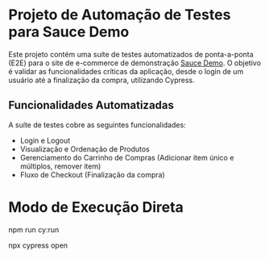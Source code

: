 # Projeto de Automação de Testes para Sauce Demo

Este projeto contém uma suíte de testes automatizados de ponta-a-ponta (E2E) para o site de e-commerce de demonstração [Sauce Demo](https://www.saucedemo.com/v1/). O objetivo é validar as funcionalidades críticas da aplicação, desde o login de um usuário até a finalização da compra, utilizando Cypress.

## Funcionalidades Automatizadas
A suíte de testes cobre as seguintes funcionalidades:
* Login e Logout
* Visualização e Ordenação de Produtos
* Gerenciamento do Carrinho de Compras (Adicionar item único e múltiplos, remover item)
* Fluxo de Checkout (Finalização da compra)

# Modo de Execução Direta

npm run cy:run

npx cypress open

